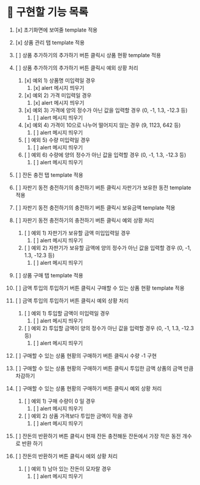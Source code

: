 # 📄 구현할 기능 목록

1. [x] 초기화면에 보여줄 template 적용
2. [x] 상품 관리 탭 template 적용
3. [ ] 상품 추가하기의 추가하기 버튼 클릭시 상품 현황 template 적용
4. [ ] 상품 추가하기의 추가하기 버튼 클릭시 예외 상황 처리

   1. [x] 예외 1) 상품명 미입력일 경우
      1. [x] alert 메시지 띄우기
   2. [x] 예외 2) 가격 미입력일 경우
      1. [x] alert 메시지 띄우기
   3. [x] 예외 3) 가격에 양의 정수가 아닌 값을 입력할 경우 (0, -1, 1.3, -12.3 등)
      1. [ ] alert 메시지 띄우기
   4. [x] 예외 4) 가격이 10으로 나누어 떨어지지 않는 경우 (9, 1123, 642 등)
      1. [ ] alert 메시지 띄우기
   5. [ ] 예외 5) 수량 미입력일 경우
      1. [ ] alert 메시지 띄우기
   6. [ ] 예외 6) 수량에 양의 정수가 아닌 값을 입력할 경우 (0, -1, 1.3, -12.3 등)
      1. [ ] alert 메시지 띄우기

5. [ ] 잔돈 충전 탭 template 적용
6. [ ] 자판기 동전 충전하기의 충전하기 버튼 클릭시 자판기가 보유한 동전 template 적용
7. [ ] 자판기 동전 충전하기의 충전하기 버튼 클릭시 보유금액 template 적용
8. [ ] 자판기 동전 충전하기의 충전하기 버튼 클릭시 예외 상황 처리

   1. [ ] 예외 1) 자판기가 보유할 금액 미입입력일 경우
      1. [ ] alert 메시지 띄우기
   2. [ ] 예외 2) 자판기가 보유할 금액에 양의 정수가 아닌 값을 입력할 경우 (0, -1, 1.3, -12.3 등)
      1. [ ] alert 메시지 띄우기

9. [ ] 상품 구매 탭 template 적용
10. [ ] 금액 투입의 투입하기 버튼 클릭시 구매할 수 있는 상품 현황 template 적용
11. [ ] 금액 투입의 투입하기 버튼 클릭시 예외 상황 처리

    1. [ ] 예외 1) 투입할 금액이 미입력일 경우
       1. [ ] alert 메시지 띄우기
    2. [ ] 예외 2) 투입할 금액이 양의 정수가 아닌 값을 입력할 경우 (0, -1, 1.3, -12.3 등)
       1. [ ] alert 메시지 띄우기

12. [ ] 구매할 수 있는 상품 현황의 구매하기 버튼 클릭시 수량 -1 구현
13. [ ] 구매할 수 있는 상품 현황의 구매하기 버튼 클릭시 투입한 금액 상품의 금액 만큼 차감하기
14. [ ] 구매할 수 있는 상품 현황의 구매하기 버튼 클릭시 예외 상황 처리

    1. [ ] 예외 1) 구매 수량이 0 일 경우
       1. [ ] alert 메시지 띄우기
    2. [ ] 예외 2) 상품 가격보다 투입한 금액이 작을 경우
       1. [ ] alert 메시지 띄우기

15. [ ] 잔돈의 반환하기 버튼 클릭시 현재 잔돈 충전해둔 잔돈에서 가장 작은 동전 개수로 반환 하기
16. [ ] 잔돈의 반환하기 버튼 클릭시 에외 상황 처리

    1. [ ] 예외 1) 남아 있는 잔돈이 모자랄 경우
       1. [ ] alert 메시지 띄우기
